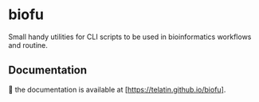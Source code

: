 # biofu

Small handy utilities for CLI scripts to be used in bioinformatics
workflows and routine.



## Documentation

:book: the documentation is available at [https://telatin.github.io/biofu].